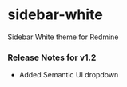 # sidebar-white
Sidebar White theme for Redmine

### Release Notes for v1.2

   - Added Semantic UI dropdown
